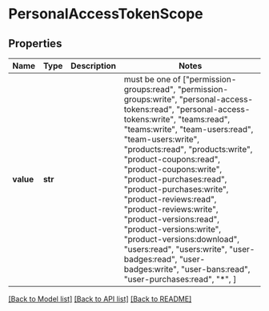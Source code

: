 # PersonalAccessTokenScope


## Properties
Name | Type | Description | Notes
------------ | ------------- | ------------- | -------------
**value** | **str** |  |  must be one of ["permission-groups:read", "permission-groups:write", "personal-access-tokens:read", "personal-access-tokens:write", "teams:read", "teams:write", "team-users:read", "team-users:write", "products:read", "products:write", "product-coupons:read", "product-coupons:write", "product-purchases:read", "product-purchases:write", "product-reviews:read", "product-reviews:write", "product-versions:read", "product-versions:write", "product-versions:download", "users:read", "users:write", "user-badges:read", "user-badges:write", "user-bans:read", "user-purchases:read", "*", ]

[[Back to Model list]](../README.md#documentation-for-models) [[Back to API list]](../README.md#documentation-for-api-endpoints) [[Back to README]](../README.md)



